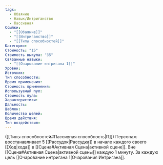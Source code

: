 ```yaml
---
tags:
  - Обаяние
  - Навык/Интриганство
  - Пассивная
Ссылки:
  - "[[Обаяние]]"
  - "[[Интриганство]]"
  - "[[Типы способностей]]"
Категория: 
Стоимость: "15"
Стоимость выкупа: "35"
Связанные навыки:
  - "[[Очарование интригана 1]]"
Уровни:
Источник:
Тип способности:
Время применения:
Стоимость применения:
Используемый пул:
Стоимость пула:
Характеристики:
Дальность:
Шаблон:
Количество целей:
Время действия:
Тип воздействия:
---
```

([[Типы способностей#Пассивная способность|П]]) Персонаж восстанавливает 5 [[Рассудок|Рассудка]] в начале каждого своего [[Ход|хода]] в [[Сцена#Активная Сцена|активной сцене]]. Вне [[Сцена#Активная Сцена|активной сцены]] каждую 1 минуту. За каждую цель [[Очарование интригана 1|Очарования Интригана]]. 